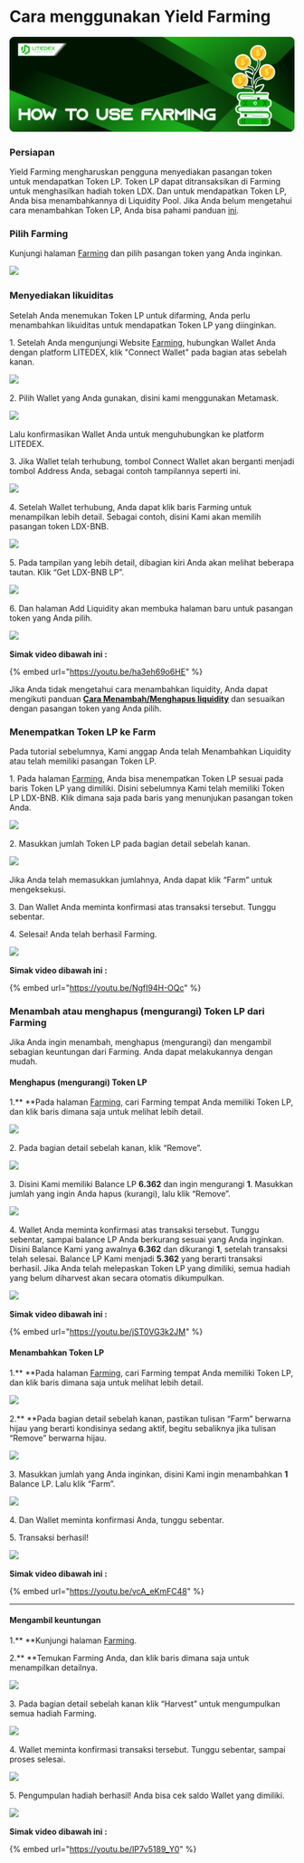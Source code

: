 # Cara menggunakan Yield Farming

![](<../../.gitbook/assets/10.-how-to-use-farming (1).svg>)

### Persiapan

Yield Farming mengharuskan pengguna menyediakan pasangan token untuk mendapatkan Token LP. Token LP dapat ditransaksikan di Farming untuk menghasilkan hadiah token LDX. Dan untuk mendapatkan Token LP, Anda bisa menambahkannya di Liquidity Pool. Jika Anda belum mengetahui cara menambahkan Token LP, Anda bisa pahami panduan [ini](../exchange/cara-menambah-and-menghapus-liquidity.md).

### Pilih Farming

Kunjungi halaman [Farming](https://app.litedex.io/farming) dan pilih pasangan token yang Anda inginkan.

![](../../.gitbook/assets/EAA1CE68-281D-4E72-AE22-A8D8B84525C9\_1\_105\_c.jpeg)

### Menyediakan likuiditas

Setelah Anda menemukan Token LP untuk difarming, Anda perlu menambahkan likuiditas untuk mendapatkan Token LP yang diinginkan.

1\. Setelah Anda mengunjungi Website [Farming](https://app.litedex.io/farming), hubungkan Wallet Anda dengan platform LITEDEX, klik "Connect Wallet" pada bagian atas sebelah kanan.

![](../../.gitbook/assets/9024066D-28C7-4737-9D03-71AFF50583B6\_4\_5005\_c.jpeg)

2\. Pilih Wallet yang Anda gunakan, disini kami menggunakan Metamask.

![](../../.gitbook/assets/ecaa01a7-4e71-4cb0-ad18-58da68c83775\_1\_105\_c.jpeg)

Lalu konfirmasikan Wallet Anda untuk menguhubungkan ke platform LITEDEX.

3\. Jika Wallet telah terhubung, tombol Connect Wallet akan berganti menjadi tombol Address Anda, sebagai contoh tampilannya seperti ini.&#x20;

![](../../.gitbook/assets/89C43009-FAF6-4614-B50B-5EBA33E6756D\_4\_5005\_c.jpeg)

4\. Setelah Wallet terhubung, Anda dapat klik baris Farming untuk menampilkan lebih detail. Sebagai contoh, disini Kami akan memilih pasangan token LDX-BNB.

![](../../.gitbook/assets/85B51AB8-9FE1-4165-AECD-46885E88202E\_1\_201\_a.jpeg)

5\. Pada tampilan yang lebih detail, dibagian kiri Anda akan melihat beberapa tautan. Klik “Get LDX-BNB LP”.

![](../../.gitbook/assets/2E9B4822-D6D3-4709-8C0D-44E282E6E5EF\_1\_105\_c.jpeg)

6\. Dan halaman Add Liquidity akan membuka halaman baru untuk pasangan token yang Anda pilih.&#x20;

![](../../.gitbook/assets/BD7E2B36-BDE7-40F0-993A-9C1DA22B22A2\_1\_105\_c.jpeg)

**Simak video dibawah ini :**

{% embed url="https://youtu.be/ha3eh69o6HE" %}

Jika Anda tidak mengetahui cara menambahkan liquidity, Anda dapat mengikuti panduan [**Cara Menambah/Menghapus liquidity**](../exchange/cara-menambah-and-menghapus-liquidity.md) dan sesuaikan dengan pasangan token yang Anda pilih.

### Menempatkan Token LP ke Farm

Pada tutorial sebelumnya, Kami anggap Anda telah Menambahkan Liquidity atau telah memiliki pasangan Token LP.

1\. Pada halaman [Farming](https://app.litedex.io/farming), Anda bisa menempatkan Token LP sesuai pada baris Token LP yang dimiliki. Disini sebelumnya Kami telah memiliki Token LP LDX-BNB. Klik dimana saja pada baris yang menunjukan pasangan token Anda.

![](../../.gitbook/assets/c2d1385f-0068-47e3-a0a2-f0aeb0f1df4e\_1\_105\_c.jpeg)

2\. Masukkan jumlah Token LP pada bagian detail sebelah kanan.&#x20;

![](../../.gitbook/assets/ACFBECFE-EB24-4FD2-BC67-89C80672647F\_4\_5005\_c.jpeg)

Jika Anda telah memasukkan jumlahnya, Anda dapat klik “Farm” untuk mengeksekusi.

3\. Dan Wallet Anda meminta konfirmasi atas transaksi tersebut. Tunggu sebentar.

4\. Selesai! Anda telah berhasil Farming.

![](../../.gitbook/assets/6F23379F-CF1E-471B-91C8-A5AFA44B2A56\_1\_201\_a.jpeg)

**Simak video dibawah ini :**

{% embed url="https://youtu.be/NgfI94H-OQc" %}

### **Menambah atau menghapus (mengurangi) Token LP dari Farming**

Jika Anda ingin menambah, menghapus (mengurangi) dan mengambil sebagian keuntungan dari Farming. Anda dapat melakukannya dengan mudah.

#### **Menghapus (mengurangi) Token LP**

1.** **Pada halaman [Farming](https://app.litedex.io/farming), cari Farming tempat Anda memiliki Token LP, dan klik baris dimana saja untuk melihat lebih detail.&#x20;

![](../../.gitbook/assets/6C6FF250-CBC6-4743-A371-DB4AD352A0B3\_1\_105\_c.jpeg)

2\. Pada bagian detail sebelah kanan, klik “Remove”.

![](../../.gitbook/assets/46639A2E-0FA2-4660-A915-F688F8C70E7E\_4\_5005\_c.jpeg)

3\. Disini Kami memiliki Balance LP **6.362** dan ingin mengurangi **1**. Masukkan jumlah yang ingin Anda hapus (kurangi), lalu klik “Remove”.

![](<../../.gitbook/assets/5E3C4F1B-64C8-4F40-8A40-59C4432EE574\_4\_5005\_c (1).jpeg>)

4\. Wallet Anda meminta konfirmasi atas transaksi tersebut. Tunggu sebentar, sampai balance LP Anda berkurang sesuai yang Anda inginkan. Disini Balance Kami yang awalnya **6.362** dan dikurangi **1**, setelah transaksi telah selesai. Balance LP Kami menjadi **5.362** yang berarti transaksi berhasil. Jika Anda telah melepaskan Token LP yang dimiliki, semua hadiah yang belum diharvest akan secara otomatis dikumpulkan.

![](../../.gitbook/assets/52C39D19-7B3E-456A-9E40-815C86348DB7\_4\_5005\_c.jpeg)

**Simak video dibawah ini :**

{% embed url="https://youtu.be/jST0VG3k2JM" %}

#### **Menambahkan Token LP**

1.** **Pada halaman [Farming](https://app.litedex.io/farming), cari  Farming tempat Anda memiliki Token LP, dan klik baris dimana saja untuk melihat lebih detail.

![](../../.gitbook/assets/9EAD80EF-2A99-4E1F-AEE0-1B1F3EBF67A7\_1\_105\_c.jpeg)

2.** **Pada bagian detail sebelah kanan, pastikan tulisan “Farm” berwarna hijau yang berarti kondisinya sedang aktif, begitu sebaliknya jika tulisan “Remove” berwarna hijau.

![](../../.gitbook/assets/0356D7FE-8827-4AFC-9CB5-657F7D7F6C6E\_4\_5005\_c.jpeg)

3\. Masukkan jumlah yang Anda inginkan, disini Kami ingin menambahkan **1** Balance LP. Lalu klik “Farm”.

![](../../.gitbook/assets/75CBF201-8FD6-412C-BE26-241B5DC20C22\_4\_5005\_c.jpeg)

4\. Dan Wallet meminta konfirmasi Anda, tunggu sebentar.

5\. Transaksi berhasil!

![](<../../.gitbook/assets/9DFFD30C-31AC-4050-A407-45BA91E30800\_1\_201\_a (1).jpeg>)

**Simak video dibawah ini :**

{% embed url="https://youtu.be/vcA_eKmFC48" %}

****

#### **Mengambil keuntungan**

1.** **Kunjungi halaman [Farming](https://app.litedex.io/farming).

2.** **Temukan Farming Anda, dan klik baris dimana saja untuk menampilkan detailnya.

![](../../.gitbook/assets/AEFAE284-6D49-41FB-B1D4-F696ACF5000A\_1\_105\_c.jpeg)

3\. Pada bagian detail sebelah kanan klik “Harvest” untuk mengumpulkan semua hadiah Farming.

![](../../.gitbook/assets/D7B4FE2E-FC76-453A-ABEB-9815ED165D5C\_4\_5005\_c.jpeg)

4\. Wallet meminta konfirmasi transaksi tersebut. Tunggu sebentar, sampai proses selesai.

![](../../.gitbook/assets/678038EB-8A97-4F84-B626-9E8C280560B4\_4\_5005\_c.jpeg)

5\. Pengumpulan hadiah berhasil! Anda bisa cek saldo Wallet yang dimiliki.

![](../../.gitbook/assets/3CE1B41E-3FF2-4375-BD82-AB149639089C\_4\_5005\_c.jpeg)

**Simak video dibawah ini :**

{% embed url="https://youtu.be/IP7v5189_Y0" %}
